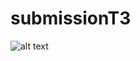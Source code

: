 # submissionT3
![alt text](https://github.com/snehaltts/submissionT3/blob/master/107760119-47d64200-6d4f-11eb-8199-ae3f0965ee60.png)
